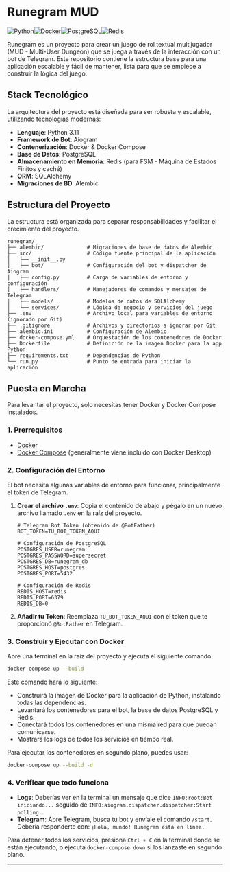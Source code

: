 # Runegram MUD

![Python](https://img.shields.io/badge/python-3.11-blue.svg)![Docker](https://img.shields.io/badge/docker-%230db7ed.svg?style=for-the-badge&logo=docker&logoColor=white)![PostgreSQL](https://img.shields.io/badge/postgresql-%23316192.svg?style=for-the-badge&logo=postgresql&logoColor=white)![Redis](https://img.shields.io/badge/redis-%23DD0031.svg?style=for-the-badge&logo=redis&logoColor=white)

Runegram es un proyecto para crear un juego de rol textual multijugador (MUD - Multi-User Dungeon) que se juega a través de la interacción con un bot de Telegram. Este repositorio contiene la estructura base para una aplicación escalable y fácil de mantener, lista para que se empiece a construir la lógica del juego.

## Stack Tecnológico

La arquitectura del proyecto está diseñada para ser robusta y escalable, utilizando tecnologías modernas:

*   **Lenguaje**: Python 3.11
*   **Framework de Bot**: Aiogram
*   **Contenerización**: Docker & Docker Compose
*   **Base de Datos**: PostgreSQL
*   **Almacenamiento en Memoria**: Redis (para FSM - Máquina de Estados Finitos y caché)
*   **ORM**: SQLAlchemy
*   **Migraciones de BD**: Alembic

## Estructura del Proyecto

La estructura está organizada para separar responsabilidades y facilitar el crecimiento del proyecto.

```
runegram/
├── alembic/              # Migraciones de base de datos de Alembic
├── src/                  # Código fuente principal de la aplicación
│   ├── __init__.py
│   ├── bot/              # Configuración del bot y dispatcher de Aiogram
│   ├── config.py         # Carga de variables de entorno y configuración
│   ├── handlers/         # Manejadores de comandos y mensajes de Telegram
│   ├── models/           # Modelos de datos de SQLAlchemy
│   └── services/         # Lógica de negocio y servicios del juego
├── .env                  # Archivo local para variables de entorno (ignorado por Git)
├── .gitignore            # Archivos y directorios a ignorar por Git
├── alembic.ini           # Configuración de Alembic
├── docker-compose.yml    # Orquestación de los contenedores de Docker
├── Dockerfile            # Definición de la imagen Docker para la app Python
├── requirements.txt      # Dependencias de Python
└── run.py                # Punto de entrada para iniciar la aplicación
```

## Puesta en Marcha

Para levantar el proyecto, solo necesitas tener Docker y Docker Compose instalados.

### 1. Prerrequisitos

*   [Docker](https://www.docker.com/get-started)
*   [Docker Compose](https://docs.docker.com/compose/install/) (generalmente viene incluido con Docker Desktop)

### 2. Configuración del Entorno

El bot necesita algunas variables de entorno para funcionar, principalmente el token de Telegram.

1.  **Crear el archivo `.env`**:
    Copia el contenido de abajo y pégalo en un nuevo archivo llamado `.env` en la raíz del proyecto.

    ```env
    # Telegram Bot Token (obtenido de @BotFather)
    BOT_TOKEN=TU_BOT_TOKEN_AQUI

    # Configuración de PostgreSQL
    POSTGRES_USER=runegram
    POSTGRES_PASSWORD=supersecret
    POSTGRES_DB=runegram_db
    POSTGRES_HOST=postgres
    POSTGRES_PORT=5432

    # Configuración de Redis
    REDIS_HOST=redis
    REDIS_PORT=6379
    REDIS_DB=0
    ```

2.  **Añadir tu Token**:
    Reemplaza `TU_BOT_TOKEN_AQUI` con el token que te proporcionó `@BotFather` en Telegram.

### 3. Construir y Ejecutar con Docker

Abre una terminal en la raíz del proyecto y ejecuta el siguiente comando:

```bash
docker-compose up --build
```

Este comando hará lo siguiente:
*   Construirá la imagen de Docker para la aplicación de Python, instalando todas las dependencias.
*   Levantará los contenedores para el bot, la base de datos PostgreSQL y Redis.
*   Conectará todos los contenedores en una misma red para que puedan comunicarse.
*   Mostrará los logs de todos los servicios en tiempo real.

Para ejecutar los contenedores en segundo plano, puedes usar:
```bash
docker-compose up --build -d
```

### 4. Verificar que todo funciona

*   **Logs**: Deberías ver en la terminal un mensaje que dice `INFO:root:Bot iniciando...` seguido de `INFO:aiogram.dispatcher.dispatcher:Start polling.`.
*   **Telegram**: Abre Telegram, busca tu bot y envíale el comando `/start`. Debería responderte con: `¡Hola, mundo! Runegram está en línea.`

Para detener todos los servicios, presiona `Ctrl + C` en la terminal donde se están ejecutando, o ejecuta `docker-compose down` si los lanzaste en segundo plano.

---